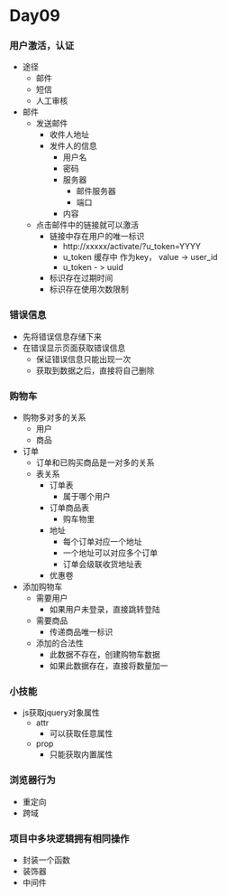 # Day09





### 用户激活，认证

- 途径
  - 邮件
  - 短信
  - 人工审核
- 邮件
  - 发送邮件
    - 收件人地址
    - 发件人的信息
      - 用户名
      - 密码
      - 服务器
        - 邮件服务器
        - 端口
      - 内容
  - 点击邮件中的链接就可以激活
    - 链接中存在用户的唯一标识
      - http://xxxxx/activate/?u_token=YYYY
      - u_token 缓存中 作为key， value -> user_id
      - u_token - > uuid
    - 标识存在过期时间
    - 标识存在使用次数限制



### 错误信息

- 先将错误信息存储下来
- 在错误显示页面获取错误信息
  - 保证错误信息只能出现一次
  - 获取到数据之后，直接将自己删除



### 购物车

- 购物多对多的关系
  - 用户
  - 商品
- 订单
  - 订单和已购买商品是一对多的关系
  - 表关系
    - 订单表
      - 属于哪个用户
    - 订单商品表
      - 购车物里
    - 地址
      - 每个订单对应一个地址
      - 一个地址可以对应多个订单
      - 订单会级联收货地址表
    - 优惠卷
- 添加购物车
  - 需要用户
    - 如果用户未登录，直接跳转登陆
  - 需要商品
    - 传递商品唯一标识
  - 添加的合法性
    - 此数据不存在，创建购物车数据
    - 如果此数据存在，直接将数量加一



### 小技能

- js获取jquery对象属性
  - attr
    - 可以获取任意属性
  - prop
    - 只能获取内置属性



### 浏览器行为

- 重定向
- 跨域



### 项目中多块逻辑拥有相同操作

- 封装一个函数
- 装饰器
- 中间件